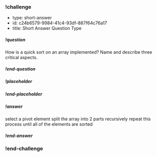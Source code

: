 <!-- >>>>>>>>>>>>>>>>>>>>>> BEGIN CHALLENGE >>>>>>>>>>>>>>>>>>>>>> -->
<!-- Replace everything in square brackets [] and remove brackets  -->

### !challenge

* type: short-answer
* id: c24b6579-9984-41c4-93df-887f64c76a17
* title: Short Answer Question Type
<!-- * points: [1] (optional, the number of points for scoring as a checkpoint) -->
<!-- * topics: [python, pandas] (optional the topics for analyzing points) -->

##### !question

How is a quick sort on an array implemented? Name and describe three critical aspects. 

##### !end-question

##### !placeholder

##### !end-placeholder

##### !answer

select a pivot element
split the array into 2 parts
recursively repeat this process until all of the elements are sorted

##### !end-answer

<!-- other optional sections -->
<!-- !hint - !end-hint (markdown, hidden, students click to view) -->
<!-- !rubric - !end-rubric (markdown, instructors can see while scoring a checkpoint) -->
<!-- !explanation - !end-explanation (markdown, students can see after answering correctly) -->

### !end-challenge

<!-- ======================= END CHALLENGE ======================= -->